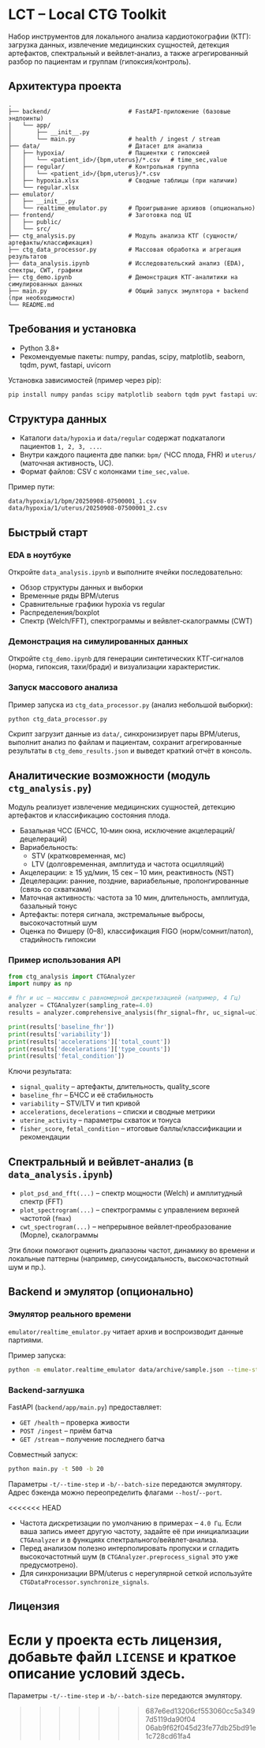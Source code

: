 # LCT – Local CTG Toolkit

Набор инструментов для локального анализа кардиотокографии (КТГ): загрузка данных, извлечение медицинских сущностей, детекция артефактов, спектральный и вейвлет‑анализ, а также агрегированный разбор по пациентам и группам (гипоксия/контроль).

## Архитектура проекта

```
.
├── backend/                      # FastAPI-приложение (базовые эндпоинты)
│   └── app/
│       ├── __init__.py
│       └── main.py               # health / ingest / stream
├── data/                         # Датасет для анализа
│   ├── hypoxia/                  # Пациентки с гипоксией
│   │   └── <patient_id>/{bpm,uterus}/*.csv   # time_sec,value
│   ├── regular/                  # Контрольная группа
│   │   └── <patient_id>/{bpm,uterus}/*.csv
│   ├── hypoxia.xlsx              # Сводные таблицы (при наличии)
│   └── regular.xlsx
├── emulator/
│   ├── __init__.py
│   └── realtime_emulator.py      # Проигрывание архивов (опционально)
├── frontend/                     # Заготовка под UI
│   ├── public/
│   └── src/
├── ctg_analysis.py               # Модуль анализа КТГ (сущности/артефакты/классификация)
├── ctg_data_processor.py         # Массовая обработка и агрегация результатов
├── data_analysis.ipynb           # Исследовательский анализ (EDA), спектры, CWT, графики
├── ctg_demo.ipynb                # Демонстрация КТГ-аналитики на симулированных данных
├── main.py                       # Общий запуск эмулятора + backend (при необходимости)
└── README.md
```

## Требования и установка

- Python 3.8+
- Рекомендуемые пакеты: numpy, pandas, scipy, matplotlib, seaborn, tqdm, pywt, fastapi, uvicorn

Установка зависимостей (пример через pip):

```bash
pip install numpy pandas scipy matplotlib seaborn tqdm pywt fastapi uvicorn
```

## Структура данных

- Каталоги `data/hypoxia` и `data/regular` содержат подкаталоги пациентов `1, 2, 3, ...`.
- Внутри каждого пациента две папки: `bpm/` (ЧСС плода, FHR) и `uterus/` (маточная активность, UC).
- Формат файлов: CSV c колонками `time_sec,value`.

Пример пути:

```
data/hypoxia/1/bpm/20250908-07500001_1.csv
data/hypoxia/1/uterus/20250908-07500001_2.csv
```

## Быстрый старт

### EDA в ноутбуке

Откройте `data_analysis.ipynb` и выполните ячейки последовательно:

- Обзор структуры данных и выборки
- Временные ряды BPM/uterus
- Сравнительные графики hypoxia vs regular
- Распределения/boxplot
- Спектр (Welch/FFT), спектрограммы и вейвлет‑скалограммы (CWT)

### Демонстрация на симулированных данных

Откройте `ctg_demo.ipynb` для генерации синтетических КТГ‑сигналов (норма, гипоксия, тахи/бради) и визуализации характеристик.

### Запуск массового анализа

Пример запуска из `ctg_data_processor.py` (анализ небольшой выборки):

```bash
python ctg_data_processor.py
```

Скрипт загрузит данные из `data/`, синхронизирует пары BPM/uterus, выполнит анализ по файлам и пациентам, сохранит агрегированные результаты в `ctg_demo_results.json` и выведет краткий отчёт в консоль.

## Аналитические возможности (модуль `ctg_analysis.py`)

Модуль реализует извлечение медицинских сущностей, детекцию артефактов и классификацию состояния плода.

- Базальная ЧСС (БЧСС, 10‑мин окна, исключение акцелераций/децелераций)
- Вариабельность: 
  - STV (кратковременная, мс)
  - LTV (долговременная, амплитуда и частота осцилляций)
- Акцелерации: ≥ 15 уд/мин, 15 сек – 10 мин, реактивность (NST)
- Децелерации: ранние, поздние, вариабельные, пролонгированные (связь со схватками)
- Маточная активность: частота за 10 мин, длительность, амплитуда, базальный тонус
- Артефакты: потеря сигнала, экстремальные выбросы, высокочастотный шум
- Оценка по Фишеру (0–8), классификация FIGO (норм/сомнит/патол), стадийность гипоксии

### Пример использования API

```python
from ctg_analysis import CTGAnalyzer
import numpy as np

# fhr и uc — массивы с равномерной дискретизацией (например, 4 Гц)
analyzer = CTGAnalyzer(sampling_rate=4.0)
results = analyzer.comprehensive_analysis(fhr_signal=fhr, uc_signal=uc)

print(results['baseline_fhr'])
print(results['variability'])
print(results['accelerations']['total_count'])
print(results['decelerations']['type_counts'])
print(results['fetal_condition'])
```

Ключи результата:

- `signal_quality` – артефакты, длительность, quality_score
- `baseline_fhr` – БЧСС и её стабильность
- `variability` – STV/LTV и тип кривой
- `accelerations`, `decelerations` – списки и сводные метрики
- `uterine_activity` – параметры схваток и тонуса
- `fisher_score`, `fetal_condition` – итоговые баллы/классификации и рекомендации

## Спектральный и вейвлет‑анализ (в `data_analysis.ipynb`)

- `plot_psd_and_fft(...)` – спектр мощности (Welch) и амплитудный спектр (FFT)
- `plot_spectrogram(...)` – спектрограммы с управлением верхней частотой (`fmax`)
- `cwt_spectrogram(...)` – непрерывное вейвлет‑преобразование (Морле), скалограммы

Эти блоки помогают оценить диапазоны частот, динамику во времени и локальные паттерны (например, синусоидальность, высокочастотный шум и пр.).

## Backend и эмулятор (опционально)

### Эмулятор реального времени

`emulator/realtime_emulator.py` читает архив и воспроизводит данные партиями.

Пример запуска:

```bash
python -m emulator.realtime_emulator data/archive/sample.json --time-step 500 --batch-size 20 --max-batches 10
```

### Backend‑заглушка

FastAPI (`backend/app/main.py`) предоставляет:

- `GET /health` – проверка живости
- `POST /ingest` – приём батча
- `GET /stream` – получение последнего батча

Совместный запуск:

```bash
python main.py -t 500 -b 20
```

Параметры `-t/--time-step` и `-b/--batch-size` передаются эмулятору. Адрес бэкенда можно переопределить флагами `--host`/`--port`.


<<<<<<< HEAD
- Частота дискретизации по умолчанию в примерах – `4.0 Гц`. Если ваша запись имеет другую частоту, задайте её при инициализации `CTGAnalyzer` и в функциях спектрального/вейвлет‑анализа.
- Перед анализом полезно интерполировать пропуски и сгладить высокочастотный шум (в `CTGAnalyzer.preprocess_signal` это уже предусмотрено).
- Для синхронизации BPM/uterus с нерегулярной сеткой используйте `CTGDataProcessor.synchronize_signals`.

## Лицензия

Если у проекта есть лицензия, добавьте файл `LICENSE` и краткое описание условий здесь.
=======
Параметры `-t/--time-step` и `-b/--batch-size` передаются эмулятору. 
>>>>>>> 687e6ed13206cf553060cc5a3497d5119da90f04
>>>>>>> 06ab9f62f045d23fe77db25bd91e1c728cd61fa4
